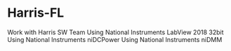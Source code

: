 # Harris-FL
Work with Harris SW Team
Using National Instruments LabView 2018 32bit
Using National Instruments niDCPower
Using National Instruments niDMM
